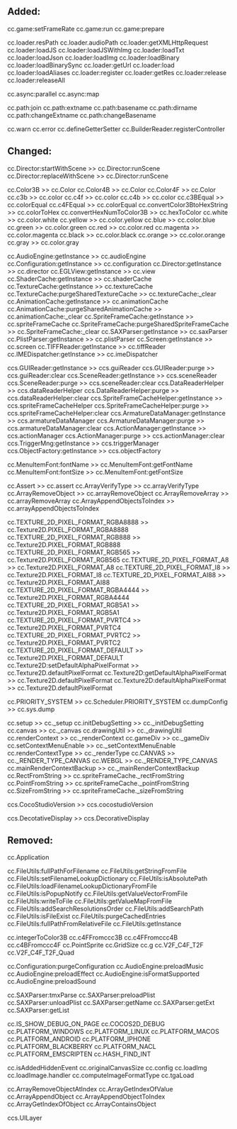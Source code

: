 ## Added:

cc.game:setFrameRate
cc.game:run
cc.game:prepare

cc.loader.resPath
cc.loader.audioPath
cc.loader:getXMLHttpRequest
cc.loader:loadJS
cc.loader:loadJSWithImg
cc.loader:loadTxt
cc.loader:loadJson
cc.loader:loadImg
cc.loader:loadBinary
cc.loader:loadBinarySync
cc.loader:getUrl
cc.loader:load
cc.loader:loadAliases
cc.loader:register
cc.loader:getRes
cc.loader:release
cc.loader:releaseAll

cc.async:parallel
cc.async:map

cc.path:join
cc.path:extname
cc.path:basename
cc.path:dirname
cc.path:changeExtname
cc.path:changeBasename

cc.warn
cc.error
cc.defineGetterSetter
cc.BuilderReader.registerController

## Changed:

cc.Director:startWithScene      >> cc.Director:runScene
cc.Director:replaceWithScene    >> cc.Director:runScene

cc.Color3B                          >> cc.Color
cc.Color4B                          >> cc.Color
cc.Color4F                          >> cc.Color
cc.c3b                              >> cc.color
cc.c4f                              >> cc.color
cc.c4b                              >> cc.color
cc.c3BEqual                         >> cc.colorEqual
cc.c4FEqual                         >> cc.colorEqual
cc.convertColor3BtoHexString        >> cc.colorToHex
cc.convertHexNumToColor3B           >> cc.hexToColor
cc.white                            >> cc.color.white
cc.yellow                           >> cc.color.yellow
cc.blue                             >> cc.color.blue
cc.green                            >> cc.color.green
cc.red                              >> cc.color.red
cc.magenta                          >> cc.color.magenta
cc.black                            >> cc.color.black
cc.orange                           >> cc.color.orange
cc.gray                             >> cc.color.gray


cc.AudioEngine:getInstance                       >> cc.audioEngine
cc.Configuration:getInstance                     >> cc.configuration
cc.Director:getInstance                          >> cc.director
cc.EGLView:getInstance                           >> cc.view
cc.ShaderCache:getInstance                       >> cc.shaderCache
cc.TextureCache:getInstance                      >> cc.textureCache
cc.TextureCache:purgeSharedTextureCache          >> cc.textureCache:_clear
cc.AnimationCache:getInstance                    >> cc.animationCache
cc.AnimationCache:purgeSharedAnimationCache      >> cc.animationCache:_clear
cc.SpriteFrameCache:getInstance                  >> cc.spriteFrameCache
cc.SpriteFrameCache:purgeSharedSpriteFrameCache  >> cc.SpriteFrameCache:_clear
cc.SAXParser:getInstance                         >> cc.saxParser
cc.PlistParser:getInstance                       >> cc.plistParser
cc.Screen:getInstance                            >> cc.screen
cc.TIFFReader:getInstance                        >> cc.tiffReader
cc.IMEDispatcher:getInstance                     >> cc.imeDispatcher


ccs.GUIReader:getInstance                 >> ccs.guiReader
ccs.GUIReader:purge                       >> ccs.guiReader:clear
ccs.SceneReader:getInstance               >> ccs.sceneReader
ccs.SceneReader:purge                     >> ccs.sceneReader:clear
ccs.DataReaderHelper                      >> ccs.dataReaderHelper
ccs.DataReaderHelper:purge                >> ccs.dataReaderHelper:clear
ccs.SpriteFrameCacheHelper:getInstance    >> ccs.spriteFrameCacheHelper
ccs.SpriteFrameCacheHelper:purge          >> ccs.spriteFrameCacheHelper:clear
ccs.ArmatureDataManager:getInstance       >> ccs.armatureDataManager
ccs.ArmatureDataManager:purge             >> ccs.armatureDataManager:clear
ccs.ActionManager:getInstance             >> ccs.actionManager
ccs.ActionManager:purge                   >> ccs.actionManager:clear
ccs.TriggerMng:getInstance                >> ccs.triggerManager
ccs.ObjectFactory:getInstance             >> ccs.objectFactory


cc.MenuItemFont:fontName    >> cc.MenuItemFont:getFontName
cc.MenuItemFont:fontSize    >> cc.MenuItemFont:getFontSize


cc.Assert                       >> cc.assert
cc.ArrayVerifyType              >> cc.arrayVerifyType
cc.ArrayRemoveObject            >> cc.arrayRemoveObject
cc.ArrayRemoveArray             >> cc.arrayRemoveArray
cc.ArrayAppendObjectsToIndex    >> cc.arrayAppendObjectsToIndex

cc.TEXTURE_2D_PIXEL_FORMAT_RGBA8888     >> cc.Texture2D.PIXEL_FORMAT_RGBA8888
cc.TEXTURE_2D_PIXEL_FORMAT_RGB888       >> cc.Texture2D.PIXEL_FORMAT_RGB888
cc.TEXTURE_2D_PIXEL_FORMAT_RGB565       >> cc.Texture2D.PIXEL_FORMAT_RGB565
cc.TEXTURE_2D_PIXEL_FORMAT_A8           >> cc.Texture2D.PIXEL_FORMAT_A8
cc.TEXTURE_2D_PIXEL_FORMAT_I8           >> cc.Texture2D.PIXEL_FORMAT_I8
cc.TEXTURE_2D_PIXEL_FORMAT_AI88         >> cc.Texture2D.PIXEL_FORMAT_AI88
cc.TEXTURE_2D_PIXEL_FORMAT_RGBA4444     >> cc.Texture2D.PIXEL_FORMAT_RGBA4444
cc.TEXTURE_2D_PIXEL_FORMAT_RGB5A1       >> cc.Texture2D.PIXEL_FORMAT_RGB5A1
cc.TEXTURE_2D_PIXEL_FORMAT_PVRTC4       >> cc.Texture2D.PIXEL_FORMAT_PVRTC4
cc.TEXTURE_2D_PIXEL_FORMAT_PVRTC2       >> cc.Texture2D.PIXEL_FORMAT_PVRTC2
cc.TEXTURE_2D_PIXEL_FORMAT_DEFAULT      >> cc.Texture2D.PIXEL_FORMAT_DEFAULT
cc.Texture2D:setDefaultAlphaPixelFormat >> cc.Texture2D.defaultPixelFormat
cc.Texture2D:getDefaultAlphaPixelFormat >> cc.Texture2D.defaultPixelFormat
cc.Texture2D:defaultAlphaPixelFormat    >> cc.Texture2D.defaultPixelFormat

cc.PRIORITY_SYSTEM      >> cc.Scheduler.PRIORITY_SYSTEM
cc.dumpConfig           >> cc.sys.dump

cc.setup                    >> cc._setup
cc.initDebugSetting         >> cc._initDebugSetting
cc.canvas                   >> cc._canvas
cc.drawingUtil              >> cc._drawingUtil
cc.renderContext            >> cc._renderContext
cc.gameDiv                  >> cc._gameDiv
cc.setContextMenuEnable     >> cc._setContextMenuEnable
cc.renderContextType        >> cc._renderType
cc.CANVAS                   >> cc._RENDER_TYPE_CANVAS
cc.WEBGL                    >> cc._RENDER_TYPE_CANVAS
cc.mainRenderContextBackup  >> cc._mainRenderContextBackup
cc.RectFromString           >> cc.spriteFrameCache._rectFromString
cc.PointFromString          >> cc.spriteFrameCache._pointFromString
cc.SizeFromString           >> cc.spriteFrameCache._sizeFromString

ccs.CocoStudioVersion       >> ccs.cocostudioVersion

ccs.DecotativeDisplay       >> ccs.DecorativeDisplay

## Removed: 

cc.Application

cc.FileUtils:fullPathForFilename
cc.FileUtils:getStringFromFile
cc.FileUtils:setFilenameLookupDictionary
cc.FileUtils:isAbsolutePath
cc.FileUtils:loadFilenameLookupDictionaryFromFile
cc.FileUtils:isPopupNotify
cc.FileUtils:getValueVectorFromFile
cc.FileUtils:writeToFile
cc.FileUtils:getValueMapFromFile
cc.FileUtils:addSearchResolutionsOrder
cc.FileUtils:addSearchPath
cc.FileUtils:isFileExist
cc.FileUtils:purgeCachedEntries
cc.FileUtils:fullPathFromRelativeFile
cc.FileUtils:getInstance

cc.integerToColor3B
cc.c4FFromccc3B
cc.c4FFromccc4B
cc.c4BFromccc4F
cc.PointSprite
cc.GridSize
cc.g
cc.V2F_C4F_T2F
cc.V2F_C4F_T2F_Quad

cc.Configuration:purgeConfiguration
cc.AudioEngine:preloadMusic
cc.AudioEngine:preloadEffect
cc.AudioEngine:isFormatSupported
cc.AudioEngine:preloadSound

cc.SAXParser:tmxParse
cc.SAXParser:preloadPlist
cc.SAXParser:unloadPlist
cc.SAXParser:getName
cc.SAXParser:getExt
cc.SAXParser:getList

cc.IS_SHOW_DEBUG_ON_PAGE
cc.COCOS2D_DEBUG
cc.PLATFORM_WINDOWS
cc.PLATFORM_LINUX
cc.PLATFORM_MACOS
cc.PLATFORM_ANDROID
cc.PLATFORM_IPHONE
cc.PLATFORM_BLACKBERRY
cc.PLATFORM_NACL
cc.PLATFORM_EMSCRIPTEN
cc.HASH_FIND_INT

cc.isAddedHiddenEvent
cc.originalCanvasSize
cc.config
cc.loadImg
cc.loadImage.handler
cc.computeImageFormatType
cc.tgaLoad

cc.ArrayRemoveObjectAtIndex
cc.ArrayGetIndexOfValue
cc.ArrayAppendObject
cc.ArrayAppendObjectToIndex
cc.ArrayGetIndexOfObject
cc.ArrayContainsObject

ccs.UILayer
